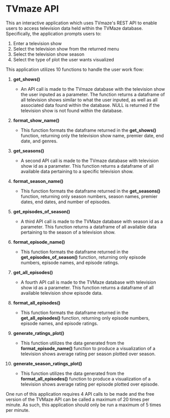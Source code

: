 # TVmaze API

This an interactive application which uses TVmaze's REST API to enable users to access television data held within the TVMaze database. Specifically, the application prompts users to:

1. Enter a television show
2. Select the television show from the returned menu
3. Select the television show season
4. Select the type of plot the user wants visualized

This application utilizes 10 functions to handle the user work flow:

1. **get_shows()**
    - An API call is made to the TVmaze database with the television show the user inputed as a parameter. The function returns a dataframe of all television shows similar to what the user inputed, as well as all associated data found within the database. NULL is returned if the television show is not found within the database.

2. **format_show_name()**
    - This function formats the dataframe returned in the **get_shows()** function, returning only the television show name, premier date, end date, and genres.

3. **get_seasons()**
    - A second API call is made to the TVmaze database with television show id as a parameter. This function returns a dataframe of all available data pertaining to a specific television show.

4. **format_season_name()**
    - This function formats the dataframe returned in the **get_seasons()** function, returning only season numbers, season names, premier dates, end dates, and number of episodes.

5. **get_episodes_of_season()**
    - A third API call is made to the TVMaze database with season id as a parameter. This function returns a dataframe of all available data pertaining to the season of a television show.

6. **format_episode_name()**
    - This function formats the dataframe returned in the **get_episodes_of_season()** function, returning only episode numbers, episode names, and episode ratings.

7. **get_all_episodes()**
    - A fourth API call is made to the TVMaze database with television show id as a parameter. This function returns a dataframe of all available television show episode data.

8. **format_all_episodes()**
    - This function formats the dataframe returned in the **get_all_episodes()** function, returning only episode numbers, episode names, and episode ratings.

9. **generate_ratings_plot()**
    - This function utilizes the data generated from the **format_episode_name()** function to produce a visualization of a television shows average rating per season plotted over season.

10. **generate_season_ratings_plot()**
    - This function utilizes the data generated from the **format_all_episodes()** function to produce a visualization of a television shows average rating per episode plotted over episode.

One run of this application requires 4 API calls to be made and the free version of the TVMaze API can be called a maximum of 20 times per minute. As such, this application should only be run a maximum of 5 times per minute.